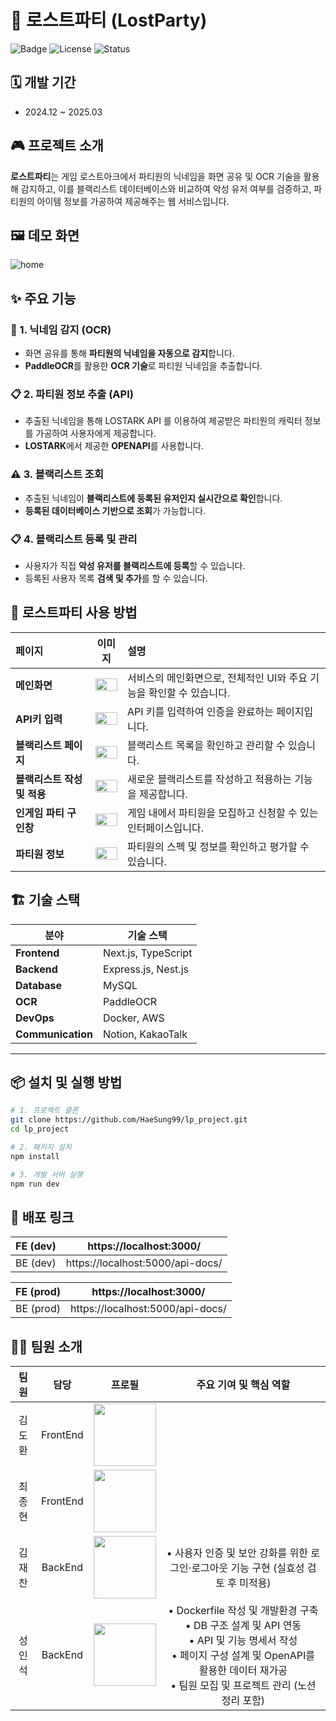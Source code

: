 # 🚀 로스트파티 (LostParty)

![Badge](https://img.shields.io/badge/Project-LostParty-darkgoldenrod?style=flat-square)
![License](https://img.shields.io/badge/License-MIT-blue?style=flat-square)
![Status](https://img.shields.io/badge/Status-Active-green?style=flat-square)

## 🗓️ 개발 기간

- 2024.12 ~ 2025.03

## 🎮 프로젝트 소개

**로스트파티**는 게임 로스트아크에서 파티원의 닉네임을 화면 공유 및 OCR 기술을 활용해 감지하고, 이를 블랙리스트 데이터베이스와 비교하여 악성 유저 여부를 검증하고, 파티원의 아이템 정보를 가공하여 제공해주는 웹 서비스입니다.

## 🖼️ 데모 화면

![home](https://github.com/user-attachments/assets/307a77ae-ad19-4447-979f-af92fa8383df)

## ✨ 주요 기능

### 🔎 1. 닉네임 감지 (OCR)

- 화면 공유를 통해 **파티원의 닉네임을 자동으로 감지**합니다.
- **PaddleOCR**를 활용한 **OCR 기술**로 파티원 닉네임을 추출합니다.

### 📋 2. 파티원 정보 추출 (API)

- 추출된 닉네임을 통해 LOSTARK API 를 이용하여 제공받은 파티원의 캐릭터 정보를 가공하여 사용자에게 제공합니다.
- **LOSTARK**에서 제공한 **OPENAPI**를 사용합니다.

### ⚠️ 3. 블랙리스트 조회

- 추출된 닉네임이 **블랙리스트에 등록된 유저인지 실시간으로 확인**합니다.
- **등록된 데이터베이스 기반으로 조회**가 가능합니다.

### 📋 4. 블랙리스트 등록 및 관리

- 사용자가 직접 **악성 유저를 블랙리스트에 등록**할 수 있습니다.
- 등록된 사용자 목록 **검색 및 추가**를 할 수 있습니다.

## 🧮 로스트파티 사용 방법

| 페이지 | 이미지 | 설명 |
|:------|:------------------:|:------|
| **메인화면** | <img src="https://github.com/user-attachments/assets/1d1249f0-9d00-4216-ab34-1e6c2d4b2bde" style="width: 100%; max-width: 400px;"> | 서비스의 메인화면으로, 전체적인 UI와 주요 기능을 확인할 수 있습니다. |
| **API키 입력** | <img src="https://github.com/user-attachments/assets/21356c24-3641-4dfa-a527-9c58141a5d00" style="width: 100%; max-width: 400px;"> | API 키를 입력하여 인증을 완료하는 페이지입니다. |
| **블랙리스트 페이지** | <img src="https://github.com/user-attachments/assets/7bc8abee-b4d8-4ffb-81e5-1919dde68381" style="width: 100%; max-width: 400px;"> | 블랙리스트 목록을 확인하고 관리할 수 있습니다. |
| **블랙리스트 작성 및 적용** | <img src="https://github.com/user-attachments/assets/53392234-1562-4c90-8e76-a950a6ad4366" style="width: 100%; max-width: 400px;"> | 새로운 블랙리스트를 작성하고 적용하는 기능을 제공합니다. |
| **인게임 파티 구인창** | <img src="https://github.com/user-attachments/assets/53bf64f0-5133-4e96-a9a9-3d714fcc75ca" style="width: 100%; max-width: 400px;"> | 게임 내에서 파티원을 모집하고 신청할 수 있는 인터페이스입니다. |
| **파티원 정보** | <img src="https://github.com/user-attachments/assets/e6016932-11cb-4fe5-b5c0-20bd7e984f71" style="width: 100%; max-width: 400px;"> | 파티원의 스펙 및 정보를 확인하고 평가할 수 있습니다. |






## 🏗️ 기술 스택

| 분야         | 기술 스택             |
| ------------ | --------------------- |
| **Frontend** | Next.js, TypeScript   |
| **Backend**  | Express.js, Nest.js   |
| **Database** | MySQL                 |
| **OCR**      | PaddleOCR             |
| **DevOps**   | Docker, AWS           |
| **Communication** | Notion, KakaoTalk |

---

## 📦 설치 및 실행 방법

```bash
# 1. 프로젝트 클론
git clone https://github.com/HaeSung99/lp_project.git
cd lp_project

# 2. 패키지 설치
npm install

# 3. 개발 서버 실행
npm run dev
```

## 🚀 배포 링크

| FE (dev) |     https://localhost:3000/      |
| :-: | :------------------------------: |
| BE (dev) | https://localhost:5000/api-docs/ |

| FE (prod) |     https://localhost:3000/      |
| :-: | :------------------------------: |
| BE (prod) | https://localhost:5000/api-docs/ |

## 👋🏻 팀원 소개

<div align="center">

|  팀원  |   담당   |                                              프로필                                              |                                            주요 기여 및 핵심 역할                                           |
| :----: | :------: | :----------------------------------------------------------------------------------------------: |  :----------------------------------------------------------------------------------------: |
| 김도환 | FrontEnd | [<img src="https://github.com/ehghks021203.png" width="100px">](https://github.com/ehghks021203) |
| 최종현 | FrontEnd |    [<img src="https://github.com/elbyss.png" width="100px">](https://github.com/elbyss)    |
| 김재찬 | BackEnd  |      [<img src="https://github.com/kjc6735.png" width="100px">](https://github.com/kjc6735)      | • 사용자 인증 및 보안 강화를 위한 로그인·로그아웃 기능 구현 (실효성 검토 후 미적용)
| 성인석 | BackEnd  | [<img src="https://github.com/HaeSung99.png" width="100px">](https://github.com/HaeSung99) | • Dockerfile 작성 및 개발환경 구축 <br> • DB 구조 설계 및 API 연동 <br> • API 및 기능 명세서 작성 <br> • 페이지 구성 설계 및 OpenAPI를 활용한 데이터 재가공 <br> • 팀원 모집 및 프로젝트 관리 (노션 정리 포함)

</div>
